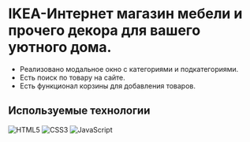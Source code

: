 # IKEA-Интернет магазин мебели и прочего декора для вашего уютного дома.
+ Реализовано модальное окно с категориями и подкатегориями.
+ Есть поиск по товару на сайте.
+ Есть функционал корзины для добавления товаров.

## Используемые технологии
![HTML5](https://img.shields.io/badge/-HTML5-E34F26?style=flat-square&logo=html5&logoColor=white)
![CSS3](https://img.shields.io/badge/-CSS3-1572B6?style=flat-square&logo=css3)
![JavaScript](https://img.shields.io/badge/-JavaScript-black?style=flat-square&logo=javascript)

